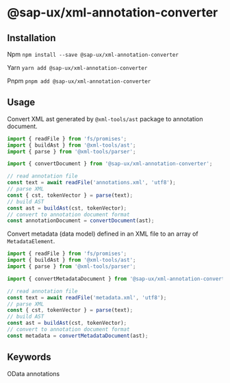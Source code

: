 # @sap-ux/xml-annotation-converter 

## Installation
Npm
`npm install --save @sap-ux/xml-annotation-converter`

Yarn
`yarn add @sap-ux/xml-annotation-converter `

Pnpm
`pnpm add @sap-ux/xml-annotation-converter `

## Usage

Convert XML ast generated by `@xml-tools/ast` package to annotation document.

```Typescript
import { readFile } from 'fs/promises';
import { buildAst } from '@xml-tools/ast';
import { parse } from '@xml-tools/parser';

import { convertDocument } from '@sap-ux/xml-annotation-converter';

// read annotation file
const text = await readFile('annotations.xml', 'utf8');
// parse XML
const { cst, tokenVector } = parse(text);
// build AST
const ast = buildAst(cst, tokenVector);
// convert to annotation document format
const annotationDocument = convertDocument(ast);
```


Convert metadata (data model) defined in an XML file to an array of `MetadataElement`.

```Typescript
import { readFile } from 'fs/promises';
import { buildAst } from '@xml-tools/ast';
import { parse } from '@xml-tools/parser';

import { convertMetadataDocument } from '@sap-ux/xml-annotation-converter';

// read annotation file
const text = await readFile('metadata.xml', 'utf8');
// parse XML
const { cst, tokenVector } = parse(text);
// build AST
const ast = buildAst(cst, tokenVector);
// convert to annotation document format
const metadata = convertMetadataDocument(ast);
```

## Keywords
OData annotations
